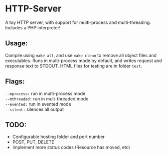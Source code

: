 HTTP-Server
===========

A toy HTTP server, with support for multi-process and multi-threading. Includes a PHP interpreter!

Usage:
-----------

Compile using `make all`, and use `make clean` to remove all object files and executables.
Runs in multi-process mode by default, and writes request and response text to STDOUT.
HTML files for testing are in folder `test`.

Flags:
-----------

`--mprocess:` run in multi-process mode<br>
`--mthreaded:` run in mult-threaded mode<br>
`--evented:` run in evented mode<br>
`--silent:` silences all output<br>

TODO:
-----------

- Configurable hosting folder and port number
- POST, PUT, DELETE
- Implement more status codes (Resource has moved, etc)
